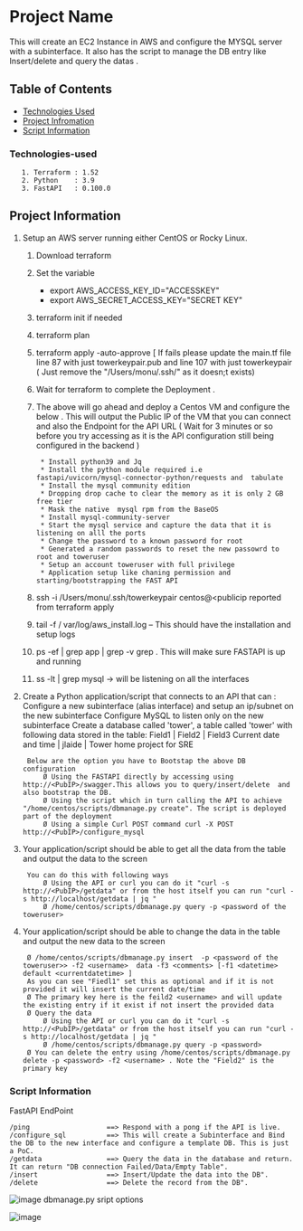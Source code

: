# Project Name
This will create an EC2 Instance in AWS and configure the MYSQL server with a subinterface. It also has the script to manage the DB entry like Insert/delete and query the datas .


## Table of Contents
* [Technologies Used](#technologies-used)
* [Project Infromation](#project-information)
* [Script Information](#script-information)

### Technologies-used

       1. Terraform : 1.52
       2. Python    : 3.9
       3. FastAPI   : 0.100.0


## Project Information
1. Setup an AWS server running either CentOS or Rocky Linux.
	
	1. Download terraform
	2.  Set the variable
	    *  export AWS_ACCESS_KEY_ID="ACCESSKEY"
		*  export AWS_SECRET_ACCESS_KEY="SECRET KEY"
	
	3.  terraform init if needed
	4.  terraform plan
	5.  terraform apply -auto-approve [ If fails please update the main.tf file line 87 with just towerkeypair.pub and line 107 with just towerkeypair ( Just remove the "/Users/monu/.ssh/" as it doesn;t exists) 
	6.  Wait for terraform to complete the Deployment .
	7.  The above will go ahead and deploy a Centos VM and configure the below . This will output the Public IP of the VM that you can connect and also the Endpoint for the API URL ( Wait for 3 minutes or so before you try accessing as it is  the API configuration still being configured in the backend )

    		 * Install python39 and Jq
	         * Install the python module required i.e fastapi/uvicorn/mysql-connector-python/requests and  tabulate
	         * Install the mysql community edition
	         * Dropping drop cache to clear the memory as it is only 2 GB free tier
	         * Mask the native  mysql rpm from the BaseOS
	         * Install mysql-community-server
	         * Start the mysql service and capture the data that it is listening on alll the ports 
	         * Change the password to a known password for root
	         * Generated a random passwords to reset the new passowrd to root and toweruser
	         * Setup an account toweruser with full privilege
	         * Application setup like chaning permission and starting/bootstrapping the FAST API

    9.	ssh -i /Users/monu/.ssh/towerkeypair centos@<publicip reported from terraform apply
    10.	tail -f / var/log/aws_install.log – This should have the installation and setup logs
    11.	ps -ef | grep app | grep -v grep . This will make sure FASTAPI is up and running
    12.	ss -lt | grep mysql -> will be listening on all the interfaces


3. Create a Python application/script that connects to an API that can : 
Configure a new subinterface (alias interface) and setup an ip/subnet on the new subinterface
Configure MySQL to listen only on the new subinterface
Create a database called 'tower', a table called 'tower' with following data stored in the table:
Field1 | Field2 | Field3
Current date and time | jlaide | Tower home project for SRE

		Below are the option you have to Bootstap the above DB configuration 
			Ø Using the FASTAPI directly by accessing using http://<PubIP>/swagger.This allows you to query/insert/delete  and also bootstrap the DB.
			Ø Using the script which in turn calling the API to achieve "/home/centos/scripts/dbmanage.py create". The script is deployed part of the deployment
			Ø Using a simple Curl POST command curl -X POST http://<PubIP>/configure_mysql

3. Your application/script should be able to get all the data from the table and output the data to the screen
   
		You can do this with following ways
			Ø Using the API or curl you can do it "curl -s  http://<PubIP>/getdata" or from the host itself you can run "curl -s http://localhost/getdata | jq "
			Ø /home/centos/scripts/dbmanage.py query -p <password of the toweruser>
		
4. Your application/script should be able to change the data in the table and output the new data to the screen 

		Ø /home/centos/scripts/dbmanage.py insert  -p <password of the toweruser>> -f2 <username>  data -f3 <comments> [-f1 <datetime> default <currentdatetime> ]
		As you can see "Fiedl1" set this as optional and if it is not provided it will insert the current date/time 						
		Ø The primary key here is the feild2 <username> and will update the existing entry if it exist if not insert the provided data	
		Ø Query the data 
			Ø Using the API or curl you can do it "curl -s  http://<PubIP>/getdata" or from the host itself you can run "curl -s http://localhost/getdata | jq "
			Ø /home/centos/scripts/dbmanage.py query -p <password>
   		Ø You can delete the entry using /home/centos/scripts/dbmanage.py delete -p <password> -f2 <username> . Note the "Field2" is the primary key 


 ### Script Information
  FastAPI EndPoint
 
 	/ping                   ==> Respond with a pong if the API is live.
	/configure_sql       	==> This will create a Subinterface and Bind the DB to the new interface and configure a template DB. This is just a PoC.
	/getdata                ==> Query the data in the database and return. It can return "DB connection Failed/Data/Empty Table".
	/insert                 ==> Insert/Update the data into the DB".
	/delete                 ==> Delete the record from the DB".
 ![image](https://github.com/shajivmasters/Assignment/assets/116799274/5c32724e-5d2e-4014-a1b8-e38e2d36fb33)
dbmanage.py sript options

 ![image](https://github.com/shajivmasters/Assignmnet/assets/116799274/4b7d9b2d-a035-40b7-a7e0-7400af17a747)



